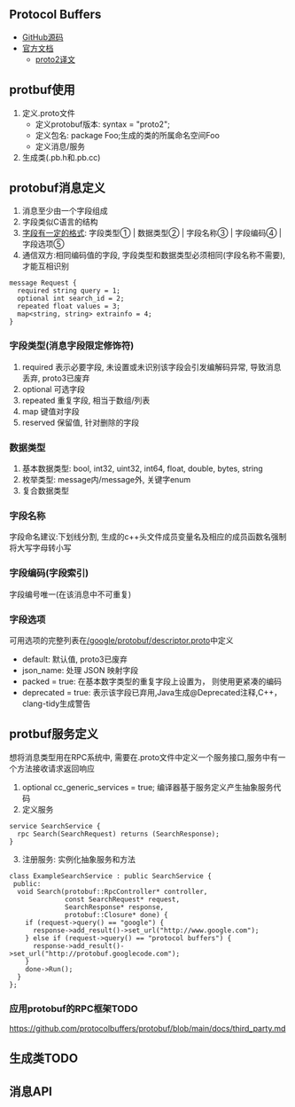 ## Protocol Buffers
- [GitHub源码](https://github.com/protocolbuffers/protobuf)
- [官方文档](https://developers.google.com/protocol-buffers/)
  - [proto2译文](https://colobu.com/2015/01/07/Protobuf-language-guide/)

## protbuf使用
1. 定义.proto文件
   * 定义protobuf版本: syntax = "proto2";
   * 定义包名: package Foo;生成的类的所属命名空间Foo
   * 定义消息/服务
2. 生成类(.pb.h和.pb.cc)

## protobuf消息定义
1. 消息至少由一个字段组成
2. 字段类似C语言的结构
3. [字段有一定的格式][1]: 字段类型① | 数据类型② | 字段名称③ | 字段编码④ | 字段选项⑤
4. 通信双方:相同编码值的字段, 字段类型和数据类型必须相同(字段名称不需要), 才能互相识别
```
message Request {
  required string query = 1;
  optional int search_id = 2;
  repeated float values = 3;
  map<string, string> extrainfo = 4; 
}
```
[1]:https://blog.csdn.net/yxwb1253587469/article/details/78200464

### 字段类型(消息字段限定修饰符)
  1. required 表示必要字段, 未设置或未识别该字段会引发编解码异常, 导致消息丢弃, proto3已废弃
  2. optional 可选字段
  3. repeated 重复字段, 相当于数组/列表
  4. map 键值对字段
  5. reserved 保留值, 针对删除的字段

### 数据类型
1. 基本数据类型: bool, int32, uint32, int64, float, double, bytes, string
2. 枚举类型: message内/message外, 关键字enum
3. 复合数据类型

### 字段名称
  字段命名建议:下划线分割, 生成的c++头文件成员变量名及相应的成员函数名强制将大写字母转小写

### 字段编码(字段索引)
  字段编号唯一(在该消息中不可重复)

### 字段选项
可用选项的完整列表在[/google/protobuf/descriptor.proto][2]中定义
* default: 默认值, proto3已废弃
* json_name: 处理 JSON 映射字段
* packed = true: 在基本数字类型的重复字段上设置为， 则使用更紧凑的编码
* deprecated = true: 表示该字段已弃用,Java生成@Deprecated注释,C++，clang-tidy生成警告

[2]:https://github.com/protocolbuffers/protobuf/blob/main/src/google/protobuf/descriptor.proto

## protbuf服务定义
想将消息类型用在RPC系统中, 需要在.proto文件中定义一个服务接口,服务中有一个方法接收请求返回响应
1. optional cc_generic_services = true; 编译器基于服务定义产生抽象服务代码
2. 定义服务
```
service SearchService {
  rpc Search(SearchRequest) returns (SearchResponse);
}
```
3. 注册服务: 实例化抽象服务和方法
```
class ExampleSearchService : public SearchService {
 public:
  void Search(protobuf::RpcController* controller,
              const SearchRequest* request,
              SearchResponse* response,
              protobuf::Closure* done) {
    if (request->query() == "google") {
      response->add_result()->set_url("http://www.google.com");
    } else if (request->query() == "protocol buffers") {
      response->add_result()->set_url("http://protobuf.googlecode.com");
    }
    done->Run();
  }
};
```

### 应用protobuf的RPC框架TODO
https://github.com/protocolbuffers/protobuf/blob/main/docs/third_party.md

## 生成类TODO


## 消息API
